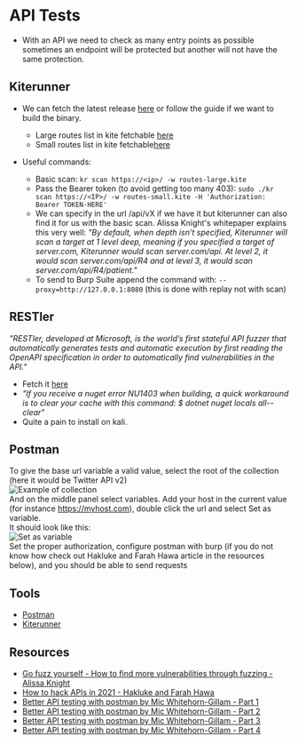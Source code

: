 # API Tests

- With an API we need to check as many entry points as possible sometimes an endpoint will be protected but another will not have the same protection.

## Kiterunner
- We can fetch the latest release [here](https://github.com/assetnote/kiterunner) or follow the guide if we want to build the binary.
  - Large routes list in kite fetchable [here](https://wordlists-cdn.assetnote.io/data/kiterunner/routes-large.kite.tar.gz)
  - Small routes list in kite fetchable[here](https://wordlists-cdn.assetnote.io/data/kiterunner/routes-small.kite.tar.gz)

- Useful commands:
  - Basic scan: `kr scan https://<ip>/ -w routes-large.kite`
  - Pass the Bearer token (to avoid getting too many 403): `sudo ./kr scan https://<IP>/ -w routes-small.kite -H 'Authorization: Bearer TOKEN-HERE'`
  - We can specify in the url /api/vX if we have it but kiterunner can also find it for us with the basic scan.
    Alissa Knight's whitepaper explains this very well: *"By default, when depth isn’t specified, Kiterunner will scan a target at 1 level deep, meaning if you specified a target of server.com, Kiterunner would scan server.com/api. At level 2, it would scan server.com/api/R4 and at level 3, it would scan server.com/api/R4/patient."*
  - To send to Burp Suite append the command with: `--proxy=http://127.0.0.1:8080` (this is done with replay not with scan)

## RESTler

*"RESTler, developed at Microsoft, is the world’s first stateful API fuzzer that automatically generates tests and automatic execution by first reading the OpenAPI specification in order to automatically find vulnerabilities in the API."*

- Fetch it [here](https://github.com/microsoft/restler-fuzzer)
- *"If you receive a nuget error NU1403 when building, a quick workaround is to clear your cache with this command: $ dotnet nuget locals all--clear"*
- Quite a pain to install on kali.

## Postman

To give the base url variable a valid value, select the root of the collection (here it would be Twitter API v2)  
![Example of collection](https://www.postman.com/_mk-www/assets/downloads/postman-downloads-product-screen.svg)  
And on the middle panel select variables. Add your host in the current value (for instance https://myhost.com), double click the url and select Set as variable.  
It should look like this:  
![Set as variable](https://csbygb.github.io/img/current-value.png)  
Set the proper authorization, configure postman with burp (if you do not know how check out Hakluke and Farah Hawa article in the resources below), and you should be able to send requests

## Tools
- [Postman](https://www.postman.com/downloads/)
- [Kiterunner](https://github.com/assetnote/kiterunner)

## Resources
- [Go fuzz yourself - How to find more vulnerabilities through fuzzing - Alissa Knight](https://labs.detectify.com/2021/08/31/go-fuzz-yourself-how-to-find-more-vulnerabilities-in-apis-through-fuzzing-whitepaper-download/?utm_source=referral&utm_medium=referral&utm_campaign=alissaknight)
- [How to hack APIs in 2021 - Hakluke and Farah Hawa](https://labs.detectify.com/2021/08/10/how-to-hack-apis-in-2021/)
- [Better API testing with postman by Mic Whitehorn-Gillam - Part 1](https://www.secureideas.com/blog/2019/03/better-api-penetration-testing-with-postman-part-1.html)
- [Better API testing with postman by Mic Whitehorn-Gillam - Part 2](https://www.secureideas.com/blog/2019/03/better-api-penetration-testing-with-postman-part-2.html)
- [Better API testing with postman by Mic Whitehorn-Gillam - Part 3](https://www.secureideas.com/blog/2019/04/better-api-penetration-testing-with-postman-part-3.html)
- [Better API testing with postman by Mic Whitehorn-Gillam - Part 4](https://www.secureideas.com/blog/2019/06/better-api-penetration-testing-with-postman-part-4.html)
